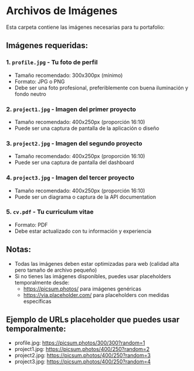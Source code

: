 # Archivos de Imágenes

Esta carpeta contiene las imágenes necesarias para tu portafolio:

## Imágenes requeridas:

### 1. `profile.jpg` - Tu foto de perfil
- Tamaño recomendado: 300x300px (mínimo)
- Formato: JPG o PNG
- Debe ser una foto profesional, preferiblemente con buena iluminación y fondo neutro

### 2. `project1.jpg` - Imagen del primer proyecto
- Tamaño recomendado: 400x250px (proporción 16:10)
- Puede ser una captura de pantalla de la aplicación o diseño

### 3. `project2.jpg` - Imagen del segundo proyecto
- Tamaño recomendado: 400x250px (proporción 16:10)
- Puede ser una captura de pantalla del dashboard

### 4. `project3.jpg` - Imagen del tercer proyecto
- Tamaño recomendado: 400x250px (proporción 16:10)
- Puede ser un diagrama o captura de la API documentation

### 5. `cv.pdf` - Tu curriculum vitae
- Formato: PDF
- Debe estar actualizado con tu información y experiencia

## Notas:
- Todas las imágenes deben estar optimizadas para web (calidad alta pero tamaño de archivo pequeño)
- Si no tienes las imágenes disponibles, puedes usar placeholders temporalmente desde:
  - https://picsum.photos/ para imágenes genéricas
  - https://via.placeholder.com/ para placeholders con medidas específicas

## Ejemplo de URLs placeholder que puedes usar temporalmente:
- profile.jpg: https://picsum.photos/300/300?random=1
- project1.jpg: https://picsum.photos/400/250?random=2  
- project2.jpg: https://picsum.photos/400/250?random=3
- project3.jpg: https://picsum.photos/400/250?random=4
